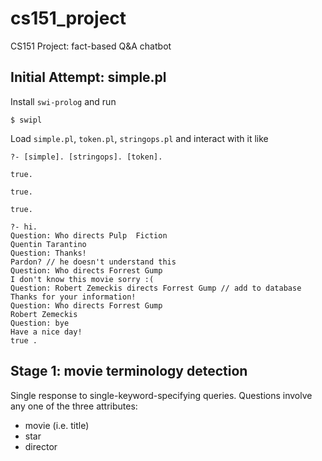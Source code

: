 # cs151_project
CS151 Project: fact-based Q&A chatbot

## Initial Attempt: simple.pl
Install `swi-prolog` and run
```
$ swipl
```
Load `simple.pl`, `token.pl`, `stringops.pl` and interact with it like
```
?- [simple]. [stringops]. [token].

true.

true.

true.

?- hi.
Question: Who directs Pulp  Fiction
Quentin Tarantino
Question: Thanks!
Pardon? // he doesn't understand this
Question: Who directs Forrest Gump
I don't know this movie sorry :(
Question: Robert Zemeckis directs Forrest Gump // add to database
Thanks for your information!
Question: Who directs Forrest Gump
Robert Zemeckis
Question: bye
Have a nice day!
true .
```

## Stage 1: movie terminology detection
Single response to single-keyword-specifying queries.
Questions involve any one of the three attributes:
* movie (i.e. title)
* star
* director
